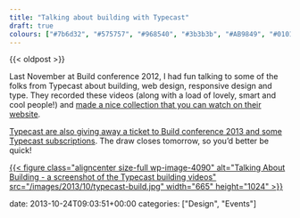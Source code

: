 ```yaml
---
title: "Talking about building with Typecast"
draft: true
colours: ["#7b6d32", "#575757", "#968540", "#3b3b3b", "#AB9849", "#010101", "#ffffff"]
---
```


{{< oldpost >}}

Last November at Build conference 2012, I had fun talking to some of the folks from Typecast about building, web design, responsive design and type. They recorded these videos (along with a load of lovely, smart and cool people!) and [made a nice collection that you can watch on their website](http://typecast.com/build).

[Typecast are also giving away a ticket to Build conference 2013 and some Typecast subscriptions](http://typecast.com/build#win). The draw closes tomorrow, so you’d better be quick!

[{{< figure class="aligncenter size-full wp-image-4090" alt="Talking About Building - a screenshot of the Typecast building videos" src="/images/2013/10/typecast-build.jpg" width="665" height="1024" >}}](http://typecast.com/build)


date: 2013-10-24T09:03:51+00:00
categories: ["Design", "Events"]

	